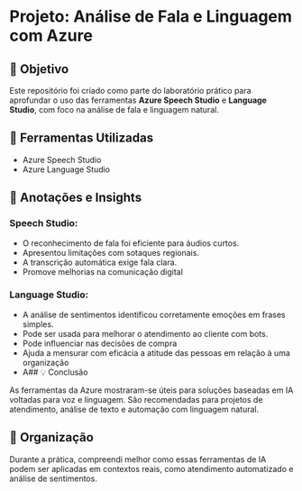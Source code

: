 # Projeto: Análise de Fala e Linguagem com Azure

## 🎯 Objetivo

Este repositório foi criado como parte do laboratório prático para aprofundar o uso das ferramentas **Azure Speech Studio** e **Language Studio**, com foco na análise de fala e linguagem natural.

## 🧪 Ferramentas Utilizadas

- Azure Speech Studio
- Azure Language Studio

## 📝 Anotações e Insights

### Speech Studio:
- O reconhecimento de fala foi eficiente para áudios curtos.
- Apresentou limitações com sotaques regionais.
- A transcrição automática exige fala clara.
- Promove melhorias na comunicação digital

### Language Studio:
- A análise de sentimentos identificou corretamente emoções em frases simples.
- Pode ser usada para melhorar o atendimento ao cliente com bots.
- Pode influenciar nas decisões de compra
- Ajuda a mensurar com eficácia a atitude das pessoas em relação à uma organização
- A## 💡 Conclusão

As ferramentas da Azure mostraram-se úteis para soluções baseadas em IA voltadas para voz e linguagem. São recomendadas para projetos de atendimento, análise de texto e automação com linguagem natural.
  

## 📂 Organização
Durante a prática, compreendi melhor como essas ferramentas de IA podem ser aplicadas em contextos reais, como atendimento automatizado e análise de sentimentos.
